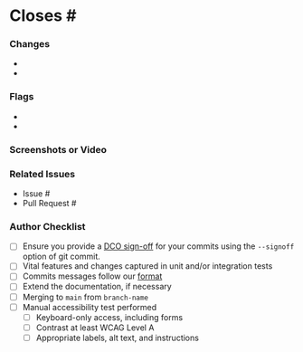 <!--- Provide a formatted commit message describing this PR in the Title above -->
<!--- See our DEVELOPERS guide -->

# Closes #<CORRESPONDING ISSUE NUMBER>
<!--- Provide an overall summary of the pull request -->

### Changes
<!--- More detailed and granular description of changes -->
<!--- These should likely be gathered from commit message summaries -->
- <ONE>
- <TWO>

### Flags
<!--- Provide context or concerns a reviewer should be aware of -->
- <ONE>
- <TWO>

### Screenshots or Video
<!--- Provide an easily accessible demonstration of the changes, if applicable -->

### Related Issues
<!--- Optionally provide links to any related Issues or PRs -->
- Issue #<NUMBER>
- Pull Request #<NUMBER>

### Author Checklist
- [ ] Ensure you provide a [DCO sign-off][dco] for your commits using the `--signoff` option of git commit.
- [ ] Vital features and changes captured in unit and/or integration tests
- [ ] Commits messages follow our [format][format]
- [ ] Extend the documentation, if necessary
- [ ] Merging to `main` from `branch-name`
- [ ] Manual accessibility test performed
    - [ ] Keyboard-only access, including forms
    - [ ] Contrast at least WCAG Level A
    - [ ] Appropriate labels, alt text, and instructions

[dco]: https://github.com/probot/dco#how-it-works
[format]: https://github.com/bookworm-reads